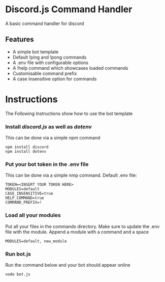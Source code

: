 # Discord.js Command Handler
A basic command handler for discord

## Features
- A simple bot template
- Default !ping and !pong commands
- A .env file with configurable options
- A !help command which showcases loaded commands
- Customisable command prefix
- A case insensitive option for commands

# Instructions

The Following Instructions show how to use the bot template

### Install _discord.js_ as well as _dotenv_

This can be done via a simple npm command

    npm install discord
    npm install dotenv

### Put your bot token in the .env file

This can be done via a simple nmp command. Default .env file:

    TOKEN=<INSERT YOUR TOKEN HERE>
    MODULES=default
    CASE_INSENSITIVE=true
    HELP_COMMAND=true
    COMMAND_PREFIX=!

### Load all your modules

Put all your files in the commands directory. Make sure to update the .env file with the module. Append a module with a command and a space

    MODULES=default, new_module

### Run bot.js

Run the command below and your bot should appear online

    node bot.js


